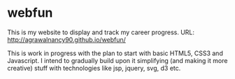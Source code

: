 # webfun

This is my website to display and track my career progress.
URL: http://agrawalnancy90.github.io/webfun/

This is work in progress with the plan to start with basic HTML5, CSS3 and Javascript. I intend to gradually build upon it simplifying (and making it more creative) stuff with technologies like jsp, jquery, svg, d3 etc.
